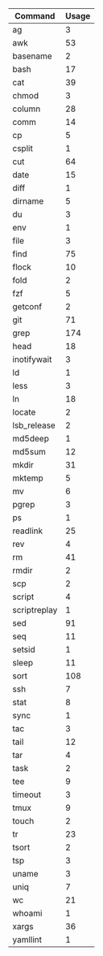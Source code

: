 | Command       | Usage
|-|-|
| ag            | 3      |
| awk           | 53     |
| basename      | 2      |
| bash          | 17     |
| cat           | 39     |
| chmod         | 3      |
| column        | 28     |
| comm          | 14     |
| cp            | 5      |
| csplit        | 1      |
| cut           | 64     |
| date          | 15     |
| diff          | 1      |
| dirname       | 5      |
| du            | 3      |
| env           | 1      |
| file          | 3      |
| find          | 75     |
| flock         | 10     |
| fold          | 2      |
| fzf           | 5      |
| getconf       | 2      |
| git           | 71     |
| grep          | 174    |
| head          | 18     |
| inotifywait   | 3      |
| ld            | 1      |
| less          | 3      |
| ln            | 18     |
| locate        | 2      |
| lsb_release   | 2      |
| md5deep       | 1      |
| md5sum        | 12     |
| mkdir         | 31     |
| mktemp        | 5      |
| mv            | 6      |
| pgrep         | 3      |
| ps            | 1      |
| readlink      | 25     |
| rev           | 4      |
| rm            | 41     |
| rmdir         | 2      |
| scp           | 2      |
| script        | 4      |
| scriptreplay  | 1      |
| sed           | 91     |
| seq           | 11     |
| setsid        | 1      |
| sleep         | 11     |
| sort          | 108    |
| ssh           | 7      |
| stat          | 8      |
| sync          | 1      |
| tac           | 3      |
| tail          | 12     |
| tar           | 4      |
| task          | 2      |
| tee           | 9      |
| timeout       | 3      |
| tmux          | 9      |
| touch         | 2      |
| tr            | 23     |
| tsort         | 2      |
| tsp           | 3      |
| uname         | 3      |
| uniq          | 7      |
| wc            | 21     |
| whoami        | 1      |
| xargs         | 36     |
| yamllint      | 1      |
